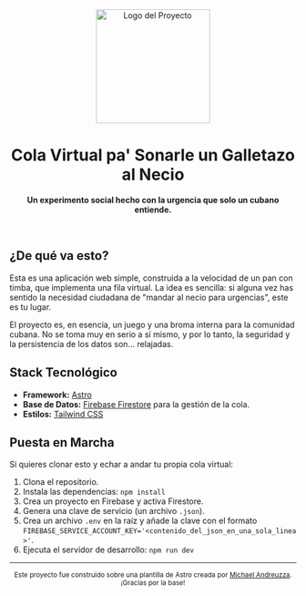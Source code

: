 <div align="center">
  <img src="https://raw.githubusercontent.com/ArielFalcon/cola-virtual/main/public/marcador-final.png" alt="Logo del Proyecto" width="200"/>
  <h1>Cola Virtual pa' Sonarle un Galletazo al Necio</h1>
  <p><strong>Un experimento social hecho con la urgencia que solo un cubano entiende.</strong></p>
  <br/>
</div>

## ¿De qué va esto?

Esta es una aplicación web simple, construida a la velocidad de un pan con timba, que implementa una fila virtual. La idea es sencilla: si alguna vez has sentido la necesidad ciudadana de "mandar al necio para urgencias", este es tu lugar.

El proyecto es, en esencia, un juego y una broma interna para la comunidad cubana. No se toma muy en serio a sí mismo, y por lo tanto, la seguridad y la persistencia de los datos son... relajadas.

## Stack Tecnológico

-   **Framework:** [Astro](https://astro.build/)
-   **Base de Datos:** [Firebase Firestore](https://firebase.google.com/docs/firestore) para la gestión de la cola.
-   **Estilos:** [Tailwind CSS](https://tailwindcss.com/)

## Puesta en Marcha

Si quieres clonar esto y echar a andar tu propia cola virtual:

1.  Clona el repositorio.
2.  Instala las dependencias: `npm install`
3.  Crea un proyecto en Firebase y activa Firestore.
4.  Genera una clave de servicio (un archivo `.json`).
5.  Crea un archivo `.env` en la raíz y añade la clave con el formato `FIREBASE_SERVICE_ACCOUNT_KEY='<contenido_del_json_en_una_sola_linea>'`.
6.  Ejecuta el servidor de desarrollo: `npm run dev`

---

<div align="center">
  <small>Este proyecto fue construido sobre una plantilla de Astro creada por <a href="https://github.com/michael-andreuzza">Michael Andreuzza</a>. ¡Gracias por la base!</small>
</div>
